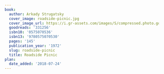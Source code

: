 ```yaml
---
book:
  author: Arkady Strugatsky
  cover_image: roadside-picnic.jpg
  cover_image_url: https://i.gr-assets.com/images/S/compressed.photo.goodreads.com/books/1173812259l/331256.jpg
  goodreads: '331256'
  isbn10: '0575070536'
  isbn13: '9780575070530'
  pages: '145'
  publication_year: '1972'
  slug: roadside-picnic
  title: Roadside Picnic
plan:
  date_added: '2018-07-24'
---
```

